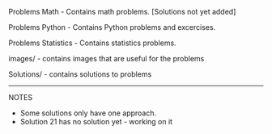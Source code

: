 Problems Math - Contains math problems. [Solutions not yet added]

Problems Python - Contains Python problems and excercises. 

Problems Statistics - Contains statistics problems.

images/ - contains images that are useful for the problems

Solutions/ - contains solutions to problems

______________________________________________________________________________

NOTES 
* Some solutions only have one approach.
* Solution 21 has no solution yet - working on it
